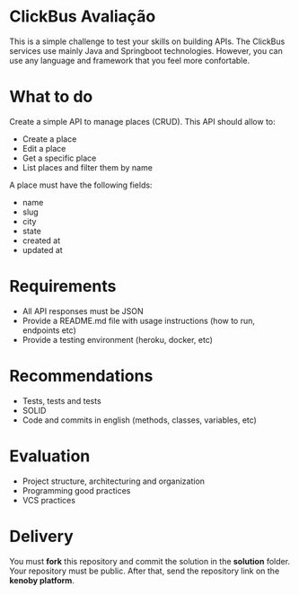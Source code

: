 # ClickBus Avaliação
This is a simple challenge to test your skills on building APIs.
The ClickBus services use mainly Java and Springboot technologies. However, you can use any language and framework that you feel more confortable.

# What to do
Create a simple API to manage places (CRUD). This API should allow to:
- Create a place
- Edit a place
- Get a specific place
- List places and filter them by name

A place must have the following fields:
- name
- slug
- city
- state
- created at
- updated at

# Requirements
- All API responses must be JSON
- Provide a README.md file with usage instructions (how to run, endpoints etc)
- Provide a testing environment (heroku, docker, etc)

# Recommendations
- Tests, tests and tests
- SOLID
- Code and commits in english (methods, classes, variables, etc)

# Evaluation
- Project structure, architecturing and organization
- Programming good practices
- VCS practices

# Delivery
You must **fork** this repository and commit the solution in the **solution** folder. Your repository must be public. After that, send the repository link on the **kenoby platform**.
